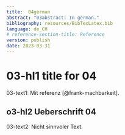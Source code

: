 ```yaml
---
title:  04german
abstract: "03abstract: In german." 
bibliography: resources/BibTexLatex.bib
language: de_CH
# reference-section-title: Reference
version: publish
date: 2023-03-31
---
```


#   03-hl1 title for 04
03-text1: Mit referenz [@frank-machbarkeit].  

## o3-hl2 Ueberschrift 04
03-text2: Nicht sinnvoler Text.

 
